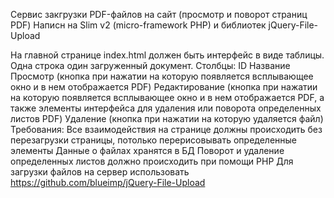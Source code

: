Сервис закгрузки PDF-файлов на сайт (просмотр и поворот страниц PDF)
Написн на Slim v2 (micro-framework PHP) и библиотек jQuery-File-Upload


На главной странице index.html должен быть интерфейс в виде таблицы. Одна строка один загруженный документ.
Столбцы:
ID
Название
Просмотр (кнопка при нажатии на которую появляется всплывающее окно и в нем отображается PDF)
Редактирование (кнопка при нажатии на которую появляется всплывающее окно и в нем отображается PDF, а также элементы интерфейса для удаления или поворота определенных листов PDF)
Удаление (кнопка при нажатии на которую удаляется файл)
Требования:
Все взаимодействия на странице должны происходить без перезагрузки страницы, потолько перерисовывать определенные элементы
Данные о файлах хранятся в БД
Поворот и удаление определенных листов должно происходить при помощи PHP
Для загрузки файлов на сервер использовать https://github.com/blueimp/jQuery-File-Upload
